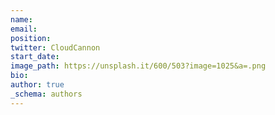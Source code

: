 ```yaml
---
name: 
email:
position: 
twitter: CloudCannon
start_date: 
image_path: https://unsplash.it/600/503?image=1025&a=.png
bio: 
author: true
_schema: authors
---
```

